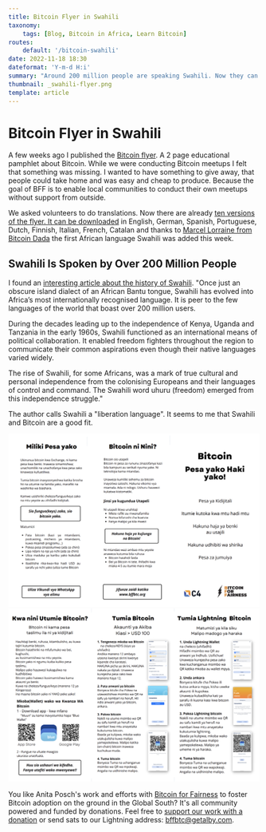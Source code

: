 ```yaml
---
title: Bitcoin Flyer in Swahili
taxonomy:
    tags: [Blog, Bitcoin in Africa, Learn Bitcoin]
routes:
    default: '/bitcoin-swahili'
date: 2022-11-18 18:30
dateformat: 'Y-m-d H:i'
summary: "Around 200 million people are speaking Swahili. Now they can learn and share the basics about Bitcoin with BFF's Bitcoin flyer."
thumbnail: _swahili-flyer.png
template: article
---
```


# Bitcoin Flyer in Swahili

A few weeks ago I published the [Bitcoin flyer](https://anitaposch.com/bitcoin-flyer). A 2 page educational pamphlet about Bitcoin. While we were conducting Bitcoin meetups I felt that something was missing. I wanted to have something to give away, that people could take home and was easy and cheap to produce. Because the goal of BFF is to enable local communities to conduct their own meetups without support from outside.

We asked volunteers to do translations. Now there are already [ten versions of the flyer. It can be downloaded](https://bffbtc.org/flyer) in English, German, Spanish, Portuguese, Dutch, Finnish, Italian, French, Catalan and thanks to [Marcel Lorraine from Bitcoin Dada](https://anitaposch.com/more-women-bitcoin) the first African language Swahili was added this week. 

## Swahili Is Spoken by Over 200 Million People

I found an [interesting article about the history of Swahili](https://theconversation.com/the-story-of-how-swahili-became-africas-most-spoken-language-177259). "Once just an obscure island dialect of an African Bantu tongue, Swahili has evolved into Africa’s most internationally recognised language. It is peer to the few languages of the world that boast over 200 million users.

During the decades leading up to the independence of Kenya, Uganda and Tanzania in the early 1960s, Swahili functioned as an international means of political collaboration. It enabled freedom fighters throughout the region to communicate their common aspirations even though their native languages varied widely.

The rise of Swahili, for some Africans, was a mark of true cultural and personal independence from the colonising Europeans and their languages of control and command. The Swahili word uhuru (freedom) emerged from this independence struggle."

The author calls Swahili a "liberation language". It seems to me that Swahili and Bitcoin are a good fit.

![](_swahili-flyer.png)
![](_swahili-flyer-2.png)

You like Anita Posch's work and efforts with [Bitcoin for Fairness](https://bffbtc.org) to foster Bitcoin adoption on the ground in the Global South? It's all community powered and funded by donations. Feel free to [support our work with a donation](https://anita.link/donate) or send sats to our Lightning address: bffbtc@getalby.com.

